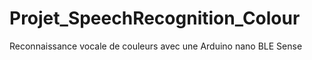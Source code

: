 # Projet_SpeechRecognition_Colour
Reconnaissance vocale de couleurs avec une Arduino nano BLE Sense
